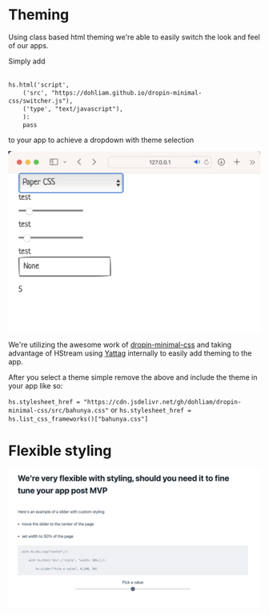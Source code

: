 # Theming

Using class based html theming we're able to easily switch the look and feel of our apps.

Simply add 

```

hs.html('script',
    ('src', "https://dohliam.github.io/dropin-minimal-css/switcher.js"),
    ('type', "text/javascript"),
    ):
    pass

```

to your app to achieve a dropdown with theme selection

![Demo of theme selection](./theming.png "Dropdown to select theme")


We're utilizing the awesome work of [dropin-minimal-css](https://github.com/dohliam/dropin-minimal-css) and taking advantage of HStream using [Yattag](https://www.yattag.org) internally to easily add theming to the app.

After you select a theme simple remove the above and include the theme in your app like so:

`hs.stylesheet_href = "https://cdn.jsdelivr.net/gh/dohliam/dropin-minimal-css/src/bahunya.css"`
or
`hs.stylesheet_href = hs.list_css_frameworks()["bahunya.css"]`


# Flexible styling

![Demo of custom css styling](./custom_styling_screenshot.png "Styling with custom CSS")